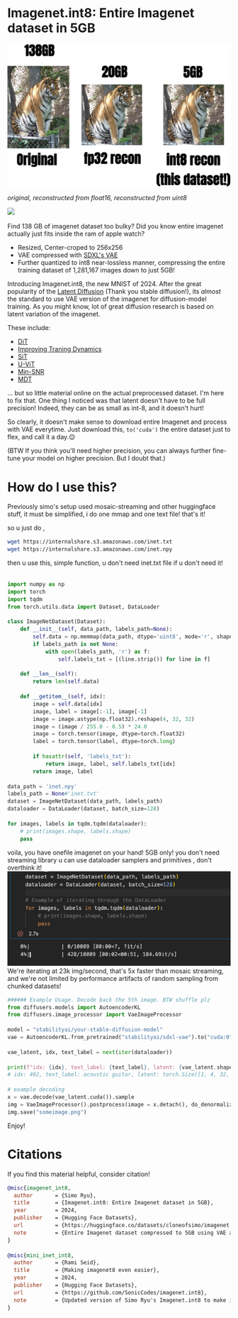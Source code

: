 # Imagenet.int8: Entire Imagenet dataset in 5GB



<p align="center">
  <img src="contents/vae.png" alt="small" width="800">
</p>

*original, reconstructed from float16, reconstructed from uint8*

<a href='https://huggingface.co/datasets/cloneofsimo/imagenet.int8'><img src='https://img.shields.io/badge/%F0%9F%A4%97%20Hugging%20Face-Dataset-blue'></a>


Find 138 GB of imagenet dataset too bulky? Did you know entire imagenet actually just fits inside the ram of apple watch?

* Resized, Center-croped to 256x256
* VAE compressed with [SDXL's VAE](https://huggingface.co/stabilityai/sdxl-vae)
* Further quantized to int8 near-lossless manner, compressing the entire training dataset of 1,281,167 images down to just 5GB!

Introducing Imagenet.int8, the new MNIST of 2024. After the great popularity of the [Latent Diffusion](https://arxiv.org/abs/2112.10752) (Thank you stable diffusion!), its *almost* the standard to use VAE version of the imagenet for diffusion-model training. As you might know, lot of great diffusion research is based on latent variation of the imagenet. 

These include: 

* [DiT](https://arxiv.org/abs/2212.09748)
* [Improving Traning Dynamics](https://arxiv.org/abs/2312.02696v1)
* [SiT](https://arxiv.org/abs/2401.08740)
* [U-ViT](https://openaccess.thecvf.com/content/CVPR2023/html/Bao_All_Are_Worth_Words_A_ViT_Backbone_for_Diffusion_Models_CVPR_2023_paper.html)
* [Min-SNR](https://openaccess.thecvf.com/content/ICCV2023/html/Hang_Efficient_Diffusion_Training_via_Min-SNR_Weighting_Strategy_ICCV_2023_paper.html)
* [MDT](https://openaccess.thecvf.com/content/ICCV2023/papers/Gao_Masked_Diffusion_Transformer_is_a_Strong_Image_Synthesizer_ICCV_2023_paper.pdf)

... but so little material online on the actual preprocessed dataset. I'm here to fix that. One thing I noticed was that latent doesn't have to be full precision! Indeed, they can be as small as int-8, and it doesn't hurt!

So clearly, it doesn't make sense to download entire Imagenet and process with VAE everytime. Just download this, `to('cuda')` the entire dataset just to flex, and call it a day.😌

(BTW If you think you'll need higher precision, you can always further fine-tune your model on higher precision. But I doubt that.)


# How do I use this?

Previously simo's setup used mosaic-streaming and other huggingface stuff, it must be simplified, i do one mmap and one text file! that's it! 

so u just do , 
```bash
wget https://internalshare.s3.amazonaws.com/inet.txt
wget https://internalshare.s3.amazonaws.com/inet.npy
```

then u use this, simple function, u don't need inet.txt file if u don't need it!
```python

import numpy as np
import torch
import tqdm
from torch.utils.data import Dataset, DataLoader

class ImageNetDataset(Dataset):
    def __init__(self, data_path, labels_path=None):
        self.data = np.memmap(data_path, dtype='uint8', mode='r', shape=(1_281_152, 4097))
        if labels_path is not None:
            with open(labels_path, 'r') as f:
                self.labels_txt = [(line.strip()) for line in f]

    def __len__(self):
        return len(self.data)

    def __getitem__(self, idx):
        image = self.data[idx]
        image, label = image[:-1], image[-1]
        image = image.astype(np.float32).reshape(4, 32, 32)
        image = (image / 255.0 - 0.5) * 24.0
        image = torch.tensor(image, dtype=torch.float32)
        label = torch.tensor(label, dtype=torch.long)
        
        if hasattr(self, 'labels_txt'):
            return image, label, self.labels_txt[idx]
        return image, label

data_path = 'inet.npy'
labels_path = None#'inet.txt'
dataset = ImageNetDataset(data_path, labels_path)
dataloader = DataLoader(dataset, batch_size=128)

for images, labels in tqdm.tqdm(dataloader):
    # print(images.shape, labels.shape)
    pass


```


voila, you have onefile imagenet on your hand! 5GB only! you don't need streaming library u can use dataloader samplers and primitives , don't overthink it!
![speed of mini-inet](contents/image.png) 
We're iterating at 23k img/second, that's 5x faster than mosaic streaming, and we're not limited by performance artifacts of random sampling from chunked datasets!
```python
###### Example Usage. Decode back the 5th image. BTW shuffle plz
from diffusers.models import AutoencoderKL
from diffusers.image_processor import VaeImageProcessor

model = "stabilityai/your-stable-diffusion-model"
vae = AutoencoderKL.from_pretrained("stabilityai/sdxl-vae").to("cuda:0")

vae_latent, idx, text_label = next(iter(dataloader))

print(f"idx: {idx}, text_label: {text_label}, latent: {vae_latent.shape}")
# idx: 402, text_label: acoustic guitar, latent: torch.Size([1, 4, 32, 32])

# example decoding
x = vae.decode(vae_latent.cuda()).sample
img = VaeImageProcessor().postprocess(image = x.detach(), do_denormalize = [True, True])[0]
img.save("someimage.png")
```

Enjoy!

# Citations

If you find this material helpful, consider citation!

```bibtex
@misc{imagenet_int8,
  author       = {Simo Ryu},
  title        = {Imagenet.int8: Entire Imagenet dataset in 5GB},
  year         = 2024,
  publisher    = {Hugging Face Datasets},
  url          = {https://huggingface.co/datasets/cloneofsimo/imagenet.int8},
  note         = {Entire Imagenet dataset compressed to 5GB using VAE and quantized with int8}
}

@misc{mini_inet_int8,
  author       = {Rami Seid},
  title        = {Making imagenet8 even easier},
  year         = 2024,
  publisher    = {Hugging Face Datasets},
  url          = {https://github.com/SonicCodes/imagenet.int8},
  note         = {Updated version of Simo Ryu's Imagenet.int8 to make it super easy to use}
}
```